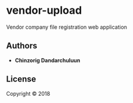 # vendor-upload
Vendor company file registration web application



## Authors

* **Chinzorig Dandarchuluun**

## License

Copyright © 2018

